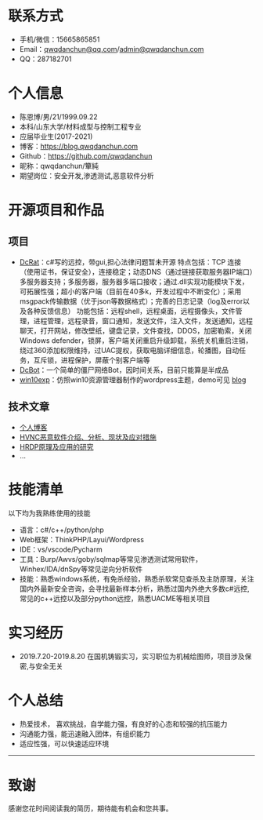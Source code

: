 # 联系方式

- 手机/微信：15665865851
- Email：qwqdanchun@qq.com/admin@qwqdanchun.com
- QQ：287182701

# 个人信息

 - 陈恩博/男/21/1999.09.22
 - 本科/山东大学/材料成型与控制工程专业
 - 应届毕业生(2017-2021)
 - 博客：https://blog.qwqdanchun.com
 - Github：https://github.com/qwqdanchun
 - 昵称：qwqdanchun/簞純
 - 期望岗位：安全开发,渗透测试,恶意软件分析

# 开源项目和作品

## 项目

  - [DcRat](https://www.bilibili.com/video/BV1hT4y1E7xT)：c#写的远控，带gui,担心法律问题暂未开源
特点包括：TCP 连接（使用证书，保证安全），连接稳定；动态DNS（通过链接获取服务器IP端口）多服务器支持；多服务器，服务器多端口接收；通过.dll实现功能模块下发，可拓展性强；超小的客户端（目前在40多k，开发过程中不断变化）；采用msgpack传输数据（优于json等数据格式）；完善的日志记录（log及error以及各种反馈信息）
功能包括：远程shell，远程桌面，远程摄像头，文件管理，进程管理，远程录音，窗口通知，发送文件，注入文件，发送通知，远程聊天，打开网站，修改壁纸，键盘记录，文件查找，DDOS，加密勒索，关闭 Windows defender，锁屏，客户端关闭重启升级卸载，系统关机重启注销，绕过360添加权限维持，过UAC提权，获取电脑详细信息，轮播图，自动任务，互斥锁，进程保护，屏蔽个别客户端等
  - [DcBot](https://github.com/qwqdanchun/DcBot)：一个简单的僵尸网络Bot，因时间关系，目前只能算是半成品
  - [win10exp](https://github.com/qwqdanchun/win10exp)：仿照win10资源管理器制作的wordpress主题，demo可见    [blog](https://blog.qwqdanchun.com)

## 技术文章

- [个人博客](https://blog.qwqdanchun.cn)
- [HVNC恶意软件介绍、分析、现状及应对措施](https://bbs.pediy.com/thread-264956.htm)
- [HRDP原理及应用的研究](https://bbs.pediy.com/thread-265188.htm) 
- ...
        
# 技能清单

以下均为我熟练使用的技能

- 语言：c#/c++/python/php
- Web框架：ThinkPHP/Layui/Wordpress
- IDE：vs/vscode/Pycharm
- 工具：Burp/Awvs/goby/sqlmap等常见渗透测试常用软件，Winhex/IDA/dnSpy等常见逆向分析软件
- 技能：熟悉windows系统，有免杀经验，熟悉杀软常见查杀及主防原理，关注国内外最新安全咨询，会寻找最新样本分析，熟悉过国内外绝大多数c#远控,常见的c++远控以及部分python远控，熟悉UACME等相关项目

# 实习经历

- 2019.7.20-2019.8.20 在国机铸锻实习，实习职位为机械绘图师，项目涉及保密,与安全无关

# 个人总结

- 热爱技术， 喜欢挑战，自学能力强，有良好的心态和较强的抗压能力
- 沟通能力强，能迅速融入团体，有组织能力
- 适应性强，可以快速适应环境
      
---      
# 致谢
感谢您花时间阅读我的简历，期待能有机会和您共事。
